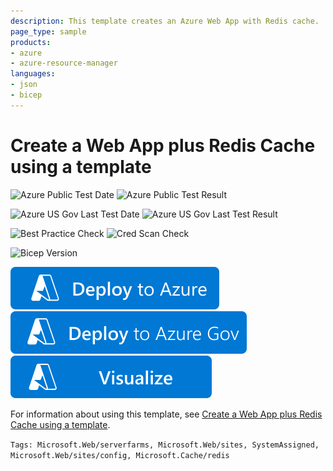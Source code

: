 ```yaml
---
description: This template creates an Azure Web App with Redis cache.
page_type: sample
products:
- azure
- azure-resource-manager
languages:
- json
- bicep
---
```

# Create a Web App plus Redis Cache using a template

![Azure Public Test Date](https://azurequickstartsservice.blob.core.windows.net/badges/quickstarts/microsoft.web/web-app-with-redis-cache/PublicLastTestDate.svg)
![Azure Public Test Result](https://azurequickstartsservice.blob.core.windows.net/badges/quickstarts/microsoft.web/web-app-with-redis-cache/PublicDeployment.svg)

![Azure US Gov Last Test Date](https://azurequickstartsservice.blob.core.windows.net/badges/quickstarts/microsoft.web/web-app-with-redis-cache/FairfaxLastTestDate.svg)
![Azure US Gov Last Test Result](https://azurequickstartsservice.blob.core.windows.net/badges/quickstarts/microsoft.web/web-app-with-redis-cache/FairfaxDeployment.svg)

![Best Practice Check](https://azurequickstartsservice.blob.core.windows.net/badges/quickstarts/microsoft.web/web-app-with-redis-cache/BestPracticeResult.svg)
![Cred Scan Check](https://azurequickstartsservice.blob.core.windows.net/badges/quickstarts/microsoft.web/web-app-with-redis-cache/CredScanResult.svg)

![Bicep Version](https://azurequickstartsservice.blob.core.windows.net/badges/quickstarts/microsoft.web/web-app-with-redis-cache/BicepVersion.svg)

[![Deploy To Azure](https://raw.githubusercontent.com/Azure/azure-quickstart-templates/master/1-CONTRIBUTION-GUIDE/images/deploytoazure.svg?sanitize=true)](https://portal.azure.com/#create/Microsoft.Template/uri/https%3A%2F%2Fraw.githubusercontent.com%2FAzure%2Fazure-quickstart-templates%2Fmaster%2Fquickstarts%2Fmicrosoft.web%2Fweb-app-with-redis-cache%2Fazuredeploy.json)
[![Deploy To Azure US Gov](https://raw.githubusercontent.com/Azure/azure-quickstart-templates/master/1-CONTRIBUTION-GUIDE/images/deploytoazuregov.svg?sanitize=true)](https://portal.azure.us/#create/Microsoft.Template/uri/https%3A%2F%2Fraw.githubusercontent.com%2FAzure%2Fazure-quickstart-templates%2Fmaster%2Fquickstarts%2Fmicrosoft.web%2Fweb-app-with-redis-cache%2Fazuredeploy.json)
[![Visualize](https://raw.githubusercontent.com/Azure/azure-quickstart-templates/master/1-CONTRIBUTION-GUIDE/images/visualizebutton.svg?sanitize=true)](http://armviz.io/#/?load=https%3A%2F%2Fraw.githubusercontent.com%2FAzure%2Fazure-quickstart-templates%2Fmaster%2Fquickstarts%2Fmicrosoft.web%2Fweb-app-with-redis-cache%2Fazuredeploy.json)

For information about using this template, see [Create a Web App plus Redis Cache using a template](https://azure.microsoft.com/documentation/articles/cache-web-app-arm-with-redis-cache-provision/).

`Tags: Microsoft.Web/serverfarms, Microsoft.Web/sites, SystemAssigned, Microsoft.Web/sites/config, Microsoft.Cache/redis`

